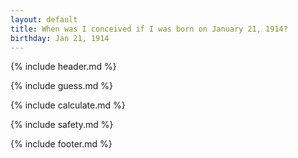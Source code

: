 ```yaml
---
layout: default
title: When was I conceived if I was born on January 21, 1914?
birthday: Jan 21, 1914
---
```


{% include header.md %}

{% include guess.md %}

{% include calculate.md %}

{% include safety.md %}

{% include footer.md %}



